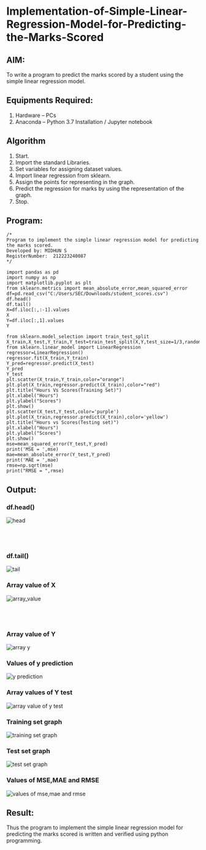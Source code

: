 # Implementation-of-Simple-Linear-Regression-Model-for-Predicting-the-Marks-Scored

## AIM:
To write a program to predict the marks scored by a student using the simple linear regression model.

## Equipments Required:
1. Hardware – PCs
2. Anaconda – Python 3.7 Installation / Jupyter notebook

## Algorithm
1. Start.
2. Import the standard Libraries. 
3. Set variables for assigning dataset values. 
4. Import linear regression from sklearn. 
5. Assign the points for representing in the graph. 
6. Predict the regression for marks by using the representation of the graph.
7. Stop.
## Program:
```
/*
Program to implement the simple linear regression model for predicting the marks scored.
Developed by: MIDHUN S
RegisterNumber:  212223240087
*/

import pandas as pd
import numpy as np
import matplotlib.pyplot as plt
from sklearn.metrics import mean_absolute_error,mean_squared_error
df=pd.read_csv("C:/Users/SEC/Downloads/student_scores.csv")
df.head()
df.tail()
X=df.iloc[:,:-1].values
X
Y=df.iloc[:,1].values
Y
```
```
from sklearn.model_selection import train_test_split
X_train,X_test,Y_train,Y_test=train_test_split(X,Y,test_size=1/3,random_state=0)
from sklearn.linear_model import LinearRegression
regressor=LinearRegression()
regressor.fit(X_train,Y_train)
Y_pred=regressor.predict(X_test)
Y_pred
Y_test
plt.scatter(X_train,Y_train,color="orange")
plt.plot(X_train,regressor.predict(X_train),color="red")
plt.title("Hours Vs Scores(Training Set)")
plt.xlabel("Hours")
plt.ylabel("Scores")
plt.show()
plt.scatter(X_test,Y_test,color='purple')
plt.plot(X_train,regressor.predict(X_train),color='yellow')
plt.title("Hours vs Scores(Testing set)")
plt.xlabel("Hours")
plt.ylabel("Scores")
plt.show()
mse=mean_squared_error(Y_test,Y_pred)
print('MSE = ',mse)
mae=mean_absolute_error(Y_test,Y_pred)
print('MAE = ',mae)
rmse=np.sqrt(mse)
print("RMSE = ",rmse)  
```

## Output:

### df.head()
![head](https://github.com/23003250/Implementation-of-Simple-Linear-Regression-Model-for-Predicting-the-Marks-Scored/assets/139331462/3c5080ef-6535-4d88-b010-c67bd2998b72)
<br><br><br><br>





### df.tail()
![tail](https://github.com/23003250/Implementation-of-Simple-Linear-Regression-Model-for-Predicting-the-Marks-Scored/assets/139331462/e9decb0a-b79b-4441-9faf-f15443e3541d)

### Array value of X
![array_value](https://github.com/23003250/Implementation-of-Simple-Linear-Regression-Model-for-Predicting-the-Marks-Scored/assets/139331462/918413cc-f7c6-486c-a72e-2f3d4c83c179)
<br><br><br><br>





### Array value of Y
![array y](https://github.com/23003250/Implementation-of-Simple-Linear-Regression-Model-for-Predicting-the-Marks-Scored/assets/139331462/9ee52757-9cc1-4093-b01a-925d69375611)

### Values of y prediction
![y prediction](https://github.com/23003250/Implementation-of-Simple-Linear-Regression-Model-for-Predicting-the-Marks-Scored/assets/139331462/3ac730f0-6054-4fc7-92dc-7a7c4b3a52b8)

### Array values of Y test
![array value of y test](https://github.com/23003250/Implementation-of-Simple-Linear-Regression-Model-for-Predicting-the-Marks-Scored/assets/139331462/4152c892-4edc-4c2f-ba6a-a0450563fbd2)

### Training set graph
![training set graph](https://github.com/23003250/Implementation-of-Simple-Linear-Regression-Model-for-Predicting-the-Marks-Scored/assets/139331462/7af539a4-ffe7-4ed8-897c-61cff9425abb)

### Test set graph
![test set graph](https://github.com/23003250/Implementation-of-Simple-Linear-Regression-Model-for-Predicting-the-Marks-Scored/assets/139331462/9e34602b-4b76-4422-bcee-850c2d055d87)

### Values of MSE,MAE and RMSE
![values of mse,mae and rmse](https://github.com/23003250/Implementation-of-Simple-Linear-Regression-Model-for-Predicting-the-Marks-Scored/assets/139331462/b2d203af-4572-4f37-a6c9-0fe8dd0ca86c)


## Result:
Thus the program to implement the simple linear regression model for predicting the marks scored is written and verified using python programming.
